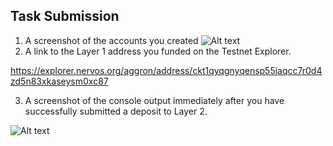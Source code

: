## Task Submission
1. A screenshot of the accounts you created
![Alt text](https://github.com/leomanza/nervos-hackathon/blob/main/task-1/account.png)
2. A link to the Layer 1 address you funded on the Testnet Explorer. 

https://explorer.nervos.org/aggron/address/ckt1qyqgnyqensp55jaqcc7r0d4zd5n83xkaseysm0xc87

3. A screenshot of the console output immediately after you have successfully submitted a deposit to Layer 2.

![Alt text](https://github.com/leomanza/nervos-hackathon/blob/main/task-1/deposit-to-layer-2.png)